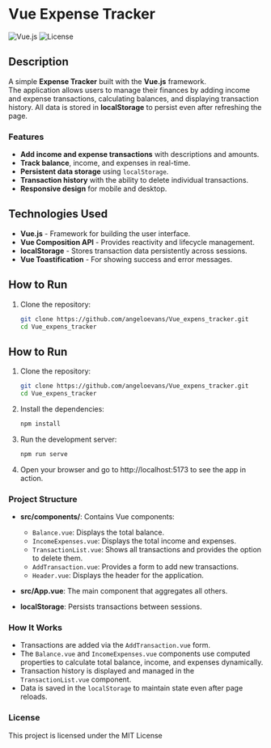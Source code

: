 # Vue Expense Tracker

![Vue.js](https://img.shields.io/badge/Vue-3-brightgreen)
![License](https://img.shields.io/badge/License-MIT-green.svg)

## Description

A simple **Expense Tracker** built with the **Vue.js** framework. 
<br>The application allows users to manage their finances by adding income and expense transactions, calculating balances, and displaying transaction history. All data is stored in **localStorage** to persist even after refreshing the page.

### Features
- **Add income and expense transactions** with descriptions and amounts.
- **Track balance**, income, and expenses in real-time.
- **Persistent data storage** using `localStorage`.
- **Transaction history** with the ability to delete individual transactions.
- **Responsive design** for mobile and desktop.

## Technologies Used
- **Vue.js** - Framework for building the user interface.
- **Vue Composition API** - Provides reactivity and lifecycle management.
- **localStorage** - Stores transaction data persistently across sessions.
- **Vue Toastification** - For showing success and error messages.

## How to Run

1. Clone the repository:
   ```bash
   git clone https://github.com/angeloevans/Vue_expens_tracker.git
   cd Vue_expens_tracker

## How to Run

1. Clone the repository:
   ```bash
   git clone https://github.com/angeloevans/Vue_expens_tracker.git
   cd Vue_expens_tracker
   ```
2. Install the dependencies:
    ```bash
    npm install 
    ```
3. Run the development server:
    ```bash
    npm run serve 
    ```
4. Open your browser and go to http://localhost:5173 to see the app in action.

### Project Structure

- **src/components/**: Contains Vue components:
  - `Balance.vue`: Displays the total balance.
  - `IncomeExpenses.vue`: Displays the total income and expenses.
  - `TransactionList.vue`: Shows all transactions and provides the option to delete them.
  - `AddTransaction.vue`: Provides a form to add new transactions.
  - `Header.vue`: Displays the header for the application.
  
- **src/App.vue**: The main component that aggregates all others.

- **localStorage**: Persists transactions between sessions.

### How It Works

- Transactions are added via the `AddTransaction.vue` form.
- The `Balance.vue` and `IncomeExpenses.vue` components use computed properties to calculate total balance, income, and expenses dynamically.
- Transaction history is displayed and managed in the `TransactionList.vue` component.
- Data is saved in the `localStorage` to maintain state even after page reloads.

### License
This project is licensed under the MIT License 
